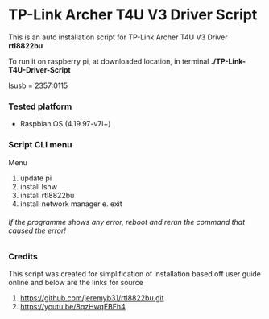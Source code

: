 # TP-Link Archer T4U V3 Driver Script
This is an auto installation script for TP-Link Archer T4U V3 Driver **rtl8822bu**

To run it on raspberry pi, at downloaded location, in terminal **./TP-Link-T4U-Driver-Script**

lsusb = 2357:0115

### Tested platform 
* Raspbian OS (4.19.97-v7l+) 


### Script CLI menu

Menu
1. update pi
2. install lshw
3. install rtl8822bu 
4. install network manager
e. exit

###### If the programme shows any error, reboot and rerun the command that caused the error!

### Credits 

This script was created for simplification of installation based off user guide online and below are the links for source
1. https://github.com/jeremyb31/rtl8822bu.git
2. https://youtu.be/8qzHwqFBFh4
